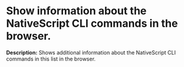 # Show information about the NativeScript CLI commands in the browser.

**Description:** Shows additional information about the NativeScript CLI commands in this list in the browser.

